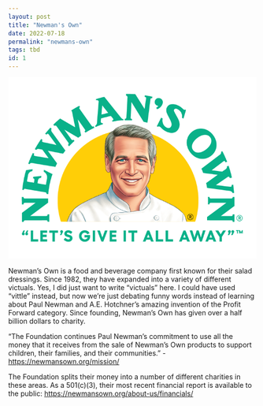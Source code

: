```yaml
---
layout: post
title: "Newman's Own"
date: 2022-07-18
permalink: "newmans-own"
tags: tbd
id: 1
---
```


![Newman's Own Logo](/assets/img/newmans-own-logo.png)


Newman’s Own is a food and beverage company first known for their salad dressings. Since 1982, they have expanded into a variety of different victuals. Yes, I did just want to write “victuals” here. I could have used “vittle” instead, but now we’re just debating funny words instead of learning about Paul Newman and A.E. Hotchner’s amazing invention of the Profit Forward category. Since founding, Newman’s Own has given over a half billion dollars to charity. 

“The Foundation continues Paul Newman’s commitment to use all the money that it receives from the sale of Newman’s Own products to support children, their families, and their communities.” - https://newmansown.org/mission/

The Foundation splits their money into a number of different charities in these areas. As a 501(c)(3), their most recent financial report is available to the public: https://newmansown.org/about-us/financials/
